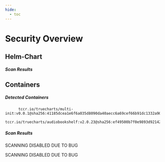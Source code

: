 ```yaml
---
hide:
  - toc
---
```


# Security Overview

<link href="https://truecharts.org/_static/trivy.css" type="text/css" rel="stylesheet" />

## Helm-Chart

##### Scan Results


## Containers

##### Detected Containers

          tccr.io/truecharts/multi-init:v0.0.1@sha256:41185dcea1e6f6a035d8090da40aecc6a69cef66b91dc1332a90c9d22861d367
          tccr.io/truecharts/audiobookshelf:v2.0.23@sha256:ef49500b7f0e9893d92142c18d9df7b150eab16183b7cb40481d3c03370e9a23

##### Scan Results

SCANNING DISABLED DUE TO BUG

SCANNING DISABLED DUE TO BUG
